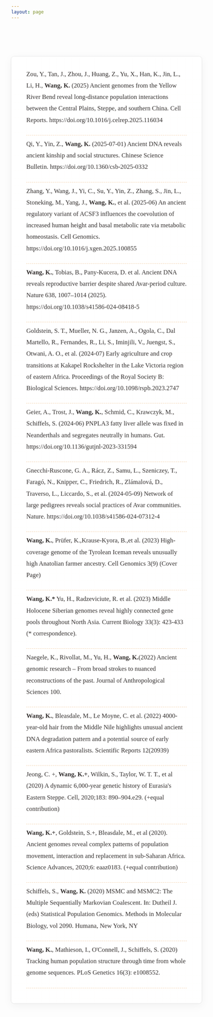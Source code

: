 ```yaml
---
layout: page
---
```

<script setup>
import Header from "./components/PublicationsHeader.vue"
</script>

<div class="full-width-container">
  <Header/>
</div>

<style>
:root {
  --vp-layout-max-width: 100% !important;
}
.VPDoc {
  padding: 0 !important;
}
.VPDoc .container {
  max-width: 100% !important;
  margin: 0 !important;
  padding: 0 !important;
}
.VPDocFooter {
  max-width: 100% !important;
}
.full-width-container {
  overflow-x: hidden;
  width: 100%;
}

.publications-list {
  max-width: 1100px;
  margin: 2rem auto 4rem;
  padding: 2.5rem 3rem;
  background-color: white;
  border-radius: 8px;
  box-shadow: rgba(0, 0, 0, 0.05) 0px 6px 24px 0px, rgba(0, 0, 0, 0.08) 0px 0px 0px 1px;
  font-family: "Georgia", "Times New Roman", serif;
  line-height: 1.8;
  font-size: 1.05rem;
  position: relative;
  overflow-wrap: break-word;
  counter-reset: publication-counter;
}

.dark .publications-list {
  background-color: rgba(15, 23, 42, 0.65);
  box-shadow: rgba(0, 0, 0, 0.25) 0px 6px 24px 0px, rgba(0, 0, 0, 0.12) 0px 0px 0px 1px;
  color: rgba(241, 245, 249, 0.95);
}

/* CSS: 加强不同论文之间的分隔效果 */
.publications-list br {
  display: block;
  content: "";
  margin-top: 1.5rem;
  margin-bottom: 0.5rem;
  border-bottom: 1px dashed rgba(217, 119, 6, 0.35);
}

.dark .publications-list br {
  border-bottom: 1px dashed rgba(245, 158, 11, 0.35);
}

/* Style the title text */
.publications-list {
  counter-reset: publication-item;
}

/* Enhance the numbers */
.publications-list {
  color: rgba(41, 37, 36, 0.95);
}

/* Responsive adjustments */
@media (max-width: 1200px) {
  .publications-list {
    max-width: 90%;
    margin: 1.5rem auto 3rem;
  }
}

@media (max-width: 992px) {
  .publications-list {
    padding: 2rem 2.5rem;
  }
}

@media (max-width: 768px) {
  .publications-list {
    padding: 1.75rem 1.5rem;
    font-size: 0.95rem;
    line-height: 1.7;
  }
}

@media (max-width: 576px) {
  .publications-list {
    padding: 1.5rem 1.25rem;
    font-size: 0.9rem;
    margin: 1rem auto 2rem;
  }
}

/* Add an academic journal styled background */
.publications-list::before {
  content: "";
  position: absolute;
  top: 0;
  right: 0;
  bottom: 0;
  left: 0;
  background: 
    linear-gradient(to right, rgba(251, 241, 222, 0.1) 0px, transparent 1px) 0 0 / 20px 20px,
    linear-gradient(to bottom, rgba(251, 241, 222, 0.1) 0px, transparent 1px) 0 0 / 20px 20px;
  pointer-events: none;
  border-radius: 8px;
  opacity: 0.4;
}

.dark .publications-list::before {
  background: 
    linear-gradient(to right, rgba(148, 163, 184, 0.05) 0px, transparent 1px) 0 0 / 20px 20px,
    linear-gradient(to bottom, rgba(148, 163, 184, 0.05) 0px, transparent 1px) 0 0 / 20px 20px;
}
</style>

<div class="publications-list">
Zou, Y., Tan, J., Zhou, J., Huang, Z., Yu, X., Han, K., Jin, L., Li, H., <strong>Wang, K.</strong> (2025) Ancient genomes from the Yellow River Bend reveal long-distance population interactions between the Central Plains, Steppe, and southern China. Cell Reports. https://doi.org/10.1016/j.celrep.2025.116034
&nbsp; <br/>
Qi, Y., Yin, Z., <strong>Wang, K.</strong> (2025-07-01) Ancient DNA reveals ancient kinship and social structures. Chinese Science Bulletin. https://doi.org/10.1360/csb-2025-0332
&nbsp; <br/>
Zhang, Y., Wang, J., Yi, C., Su, Y., Yin, Z., Zhang, S., Jin, L., Stoneking, M., Yang, J., <strong>Wang, K.</strong>, et al. (2025-06) An ancient regulatory variant of ACSF3 influences the coevolution of increased human height and basal metabolic rate via metabolic homeostasis. Cell Genomics. https://doi.org/10.1016/j.xgen.2025.100855
&nbsp; <br/>
<strong>Wang, K.</strong>, Tobias, B., Pany-Kucera, D. et al. Ancient DNA reveals reproductive barrier despite shared Avar-period culture. Nature 638, 1007–1014 (2025). https://doi.org/10.1038/s41586-024-08418-5
&nbsp; <br/>
Goldstein, S. T., Mueller, N. G., Janzen, A., Ogola, C., Dal Martello, R., Fernandes, R., Li, S., Iminjili, V., Juengst, S., Otwani, A. O., et al. (2024-07) Early agriculture and crop transitions at Kakapel Rockshelter in the Lake Victoria region of eastern Africa. Proceedings of the Royal Society B: Biological Sciences. https://doi.org/10.1098/rspb.2023.2747
&nbsp; <br/>
Geier, A., Trost, J., <strong>Wang, K.</strong>, Schmid, C., Krawczyk, M., Schiffels, S. (2024-06) PNPLA3 fatty liver allele was fixed in Neanderthals and segregates neutrally in humans. Gut. https://doi.org/10.1136/gutjnl-2023-331594
&nbsp; <br/>
Gnecchi-Ruscone, G. A., Rácz, Z., Samu, L., Szeniczey, T., Faragó, N., Knipper, C., Friedrich, R., Zlámalová, D., Traverso, L., Liccardo, S., et al. (2024-05-09) Network of large pedigrees reveals social practices of Avar communities. Nature. https://doi.org/10.1038/s41586-024-07312-4
&nbsp; <br/>
<strong>Wang, K.</strong>, Prüfer, K.,Krause-Kyora, B.,et al. (2023) High-coverage genome of the Tyrolean Iceman reveals unusually high Anatolian farmer ancestry. Cell Genomics 3(9) (Cover Page)
&nbsp; <br/>
<strong>Wang, K.*</strong> Yu, H., Radzeviciute, R. et al. (2023) Middle Holocene Siberian genomes reveal highly connected gene pools throughout North Asia. Current Biology 33(3): 423-433 (* correspondence).
&nbsp; <br/>
Naegele, K., Rivollat, M., Yu, H., <strong>Wang, K.</strong>(2022) Ancient genomic research – From broad strokes to nuanced reconstructions of the past. Journal of Anthropological Sciences 100.
&nbsp; <br/>
<strong>Wang, K.</strong>, Bleasdale, M., Le Moyne, C. et al. (2022) 4000-year-old hair from the Middle Nile highlights unusual ancient DNA degradation pattern and a potential source of early eastern Africa pastoralists. Scientific Reports 12(20939)
&nbsp; <br/>
Jeong, C. +, <strong>Wang, K.+</strong>, Wilkin, S., Taylor, W. T. T., et al (2020) A dynamic 6,000-year genetic history of Eurasia's Eastern Steppe. Cell, 2020;183: 890–904.e29. (+equal contribution)
&nbsp; <br/>
<strong>Wang, K.+</strong>, Goldstein, S.+, Bleasdale, M., et al (2020). Ancient genomes reveal complex patterns of population movement, interaction and replacement in sub-Saharan Africa. Science Advances, 2020;6: eaaz0183. (+equal contribution)
&nbsp; <br/>
Schiffels, S., <strong>Wang, K.</strong> (2020) MSMC and MSMC2: The Multiple Sequentially Markovian Coalescent. In: Dutheil J. (eds) Statistical Population Genomics. Methods in Molecular Biology, vol 2090. Humana, New York, NY
&nbsp; <br/>
<strong>Wang, K.</strong>, Mathieson, I., O'Connell, J., Schiffels, S. (2020) Tracking human population structure through time from whole genome sequences. PLoS Genetics 16(3): e1008552.
&nbsp; <br/>
</div>